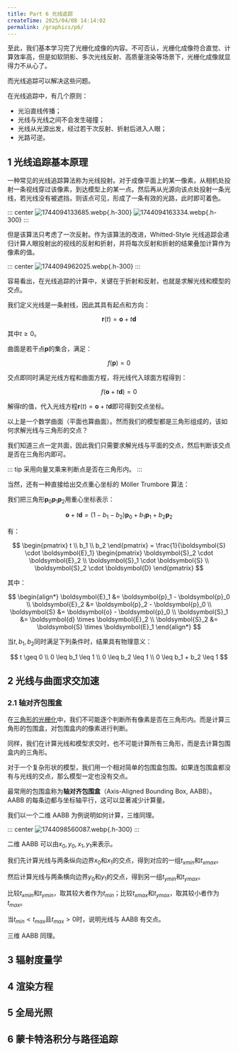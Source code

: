 ```yaml
---
title: Part 6 光线追踪
createTime: 2025/04/08 14:14:02
permalink: /graphics/p6/
---
```


至此，我们基本学习完了光栅化成像的内容。不可否认，光栅化成像符合直觉、计算效率高，但是如软阴影、多次光线反射、高质量渲染等场景下，光栅化成像就显得力不从心了。

而光线追踪可以解决这些问题。

在光线追踪中，有几个原则：

- 光沿直线传播；
- 光线与光线之间不会发生碰撞；
- 光线从光源出发，经过若干次反射、折射后进入人眼；
- 光路可逆。

## 1 光线追踪基本原理

一种常见的光线追踪算法称为光线投射。对于成像平面上的某一像素，从相机处投射一条视线穿过该像素，到达模型上的某一点。然后再从光源向该点处投射一条光线，若光线没有被遮挡，则该点可见，形成了一条有效的光路，此时即可着色。

::: center
![1744094133685.webp](https://oss.yoake.cc/yoyopics/graphphics/Part-6/1744094133685.webp){.h-300}
![1744094163334.webp](https://oss.yoake.cc/yoyopics/graphphics/Part-6/1744094163334.webp){.h-300}
:::

但是该算法只考虑了一次反射。作为该算法的改进，Whitted-Style 光线追踪会递归计算人眼投射出的视线的反射和折射，并将每次反射和折射的结果叠加计算作为像素的值。

::: center
![1744094962025.webp](https://oss.yoake.cc/yoyopics/graphphics/Part-6/1744094962025.webp){.h-300}
:::

容易看出，在光线追踪的计算中，关键在于折射和反射，也就是求解光线和模型的交点。

我们定义光线是一条射线，因此其具有起点和方向：

$$
\boldsymbol{r}(t) = \boldsymbol{o} + t \boldsymbol{d}
$$

其中$t \geq 0$。

曲面是若干点$\boldsymbol{p}$的集合，满足：

$$
f(\boldsymbol{p}) = 0
$$

交点即同时满足光线方程和曲面方程，将光线代入球面方程得到：

$$
f(\boldsymbol{o} + t \boldsymbol{d}) = 0
$$

解得$t$的值，代入光线方程$\boldsymbol{r}(t) = \boldsymbol{o} + t \boldsymbol{d}$即可得到交点坐标。

以上是一个数学曲面（平面也算曲面）。然而我们的模型都是三角形组成的，该如何求解光线与三角形的交点？

我们知道三点一定共面，因此我们只需要求解光线与平面的交点，然后判断该交点是否在三角形内即可。

::: tip
采用向量叉乘来判断点是否在三角形内。
:::

当然，还有一种直接给出交点重心坐标的 Möller Trumbore 算法：

我们把三角形$\boldsymbol{p}_0 \boldsymbol{p}_1 \boldsymbol{p}_2$用重心坐标表示：

$$
\boldsymbol{o} + t \boldsymbol{d} = (1-b_1-b_2)\boldsymbol{p}_0 + b_1 \boldsymbol{p}_1 + b_2 \boldsymbol{p}_2
$$

有：

$$
\begin{pmatrix} t \\ b_1 \\ b_2 \end{pmatrix} = 
\frac{1}{\boldsymbol{S} \cdot \boldsymbol{E}_1} 
\begin{pmatrix}
\boldsymbol{S}_2 \cdot \boldsymbol{E}_2 \\
\boldsymbol{S}_1 \cdot \boldsymbol{S} \\
\boldsymbol{S}_2 \cdot \boldsymbol{D}
\end{pmatrix}
$$

其中：

$$
\begin{align*}
\boldsymbol{E}_1 &= \boldsymbol{p}_1 - \boldsymbol{p}_0 \\
\boldsymbol{E}_2 &= \boldsymbol{p}_2 - \boldsymbol{p}_0 \\
\boldsymbol{S} &= \boldsymbol{o} - \boldsymbol{p}_0 \\
\boldsymbol{S}_1 &= \boldsymbol{d} \times \boldsymbol{E}_2 \\
\boldsymbol{S}_2 &= \boldsymbol{S} \times \boldsymbol{E}_1 
\end{align*}
$$

当$t, b_1, b_2$同时满足下列条件时，结果具有物理意义：

$$
t \geq 0 \\
0 \leq b_1 \leq 1 \\
0 \leq b_2 \leq 1 \\
0 \leq b_1 + b_2 \leq 1
$$

## 2 光线与曲面求交加速

### 2.1 轴对齐包围盒

在[三角形的光栅化](/graphics/p2/#_4-2-三角形的光栅化)中，我们不可能逐个判断所有像素是否在三角形内。而是计算三角形的包围盒，对包围盒内的像素进行判断。

同样，我们在计算光线和模型求交时，也不可能计算所有三角形，而是去计算包围盒内的三角形。

对于一个复杂形状的模型，我们用一个相对简单的包围盒包围。如果连包围盒都没有与光线的交点，那么模型一定也没有交点。

最常用的包围盒称为**轴对齐包围盒**（Axis-Aligned Bounding Box, AABB）。AABB 的每条边都与坐标轴平行，这可以显著减少计算量。

我们以一个二维 AABB 为例说明如何计算，三维同理。

::: center
![1744098560087.webp](https://oss.yoake.cc/yoyopics/graphphics/Part-6/1744098560087.webp){.h-300}
:::

二维 AABB 可以由$x_0, y_0, x_1, y_1$来表示。

我们先计算光线与两条纵向边界$x_0$和$x_1$的交点，得到对应的一组$t_{xmin}$和$t_{xmax}$。

然后计算光线与两条横向边界$y_0$和$y_1$的交点，得到另一组$t_{ymin}$和$t_{ymax}$。

比较$t_{xmin}$和$t_{ymin}$，取其较大者作为$t_{min}$；比较$t_{xmax}$和$t_{ymax}$，取其较小者作为$t_{max}$。

当$t_{min} \lt t_{max}$且$t_{max} \gt 0$时，说明光线与 AABB 有交点。

三维 AABB 同理。

## 3 辐射度量学

## 4 渲染方程

## 5 全局光照

## 6 蒙卡特洛积分与路径追踪
